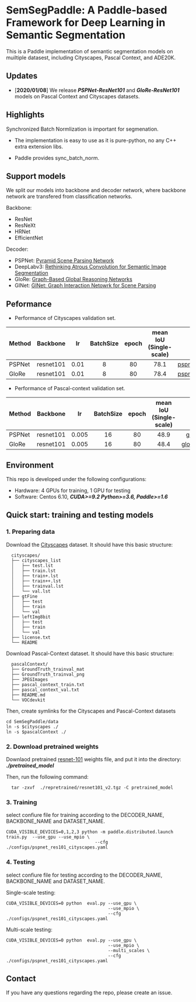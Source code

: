 # SemSegPaddle: A Paddle-based Framework for Deep Learning in Semantic Segmentation

This is a Paddle implementation of semantic segmentation models on muiltiple datasest, including Cityscapes, Pascal Context, and ADE20K.

## Updates

- [**2020/01/08**] We release ***PSPNet-ResNet101*** and ***GloRe-ResNet101*** models on Pascal Context and Cityscapes datasets.

## Highlights

Synchronized Batch Normlization is important for segmenation.
  - The implementation is easy to use as it is pure-python, no any C++ extra extension libs.
   
  - Paddle provides sync_batch_norm.
   
   
## Support models

We split our models into backbone and decoder network, where backbone network are transfered from classification networks.

Backbone:
  - ResNet
  - ResNeXt
  - HRNet
  - EfficientNet
  
Decoder:
  - PSPNet: [Pyramid Scene Parsing Network](http://openaccess.thecvf.com/content_cvpr_2017/papers/Zhao_Pyramid_Scene_Parsing_CVPR_2017_paper.pdf)
  - DeepLabv3: [Rethinking Atrous Convolution for Semantic Image Segmentation](https://arxiv.org/abs/1706.05587)
  - GloRe: [Graph-Based Global Reasoning Networks](http://openaccess.thecvf.com/content_CVPR_2019/papers/Chen_Graph-Based_Global_Reasoning_Networks_CVPR_2019_paper.pdf)
  - GINet: [GINet: Graph Interaction Netowrk for Scene Parsing]()
  


## Peformance

 - Performance of Cityscapes validation set.

**Method**  | **Backbone** | **lr**     | **BatchSize**  | **epoch**    | **mean IoU (Single-scale)** |  **Trained weights**   |
------------|:------------:|:----------:|:--------------:|:------------:|:---------------------------:|------------------------|
PSPNet      | resnet101    |     0.01   |        8       | 80           | 78.1                        |  [pspnet_resnet_cityscapes_epoch_80.pdparams](https://pan.baidu.com/s/1adfvtq2JnLKRv_j7lOmW1A)|
GloRe      | resnet101    |     0.01   |        8       | 80           |  78.4                        |  [pspnet_resnet_pascalcontext_epoch_80.pdparams](https://pan.baidu.com/s/1r4SbrYKbVk38c0dXZLAi9w)              |


 - Performance of Pascal-context validation set.

**Method**  | **Backbone** | **lr**     | **BatchSize**  | **epoch**    | **mean IoU (Single-scale)** |  **Trained weights**   |
------------|:------------:|:----------:|:--------------:|:------------:|:---------------------------:|:----------------------:|
PSPNet       | resnet101    | 0.005       |   16            | 80           |   48.9                   |  [glore_resnet_cityscapes_epoch_80.pdparams](https://pan.baidu.com/s/1l7-sqt2DsUunD9l4YivgQw)                       |
GloRe       | resnet101    | 0.005       |   16            | 80           |    48.4                   |  [glore_resnet_pascalcontext_epoch_80.pdparams](https://pan.baidu.com/s/1rVuk7OfSj-AXR3ZCFGNmKg)                |


## Environment

This repo is developed under the following configurations:

 - Hardware: 4 GPUs for training, 1 GPU for testing
 - Software: Centos 6.10, ***CUDA>=9.2 Python>=3.6, Paddle>=1.6***


## Quick start: training and testing models

### 1. Preparing data

Download the [Cityscapes](https://www.cityscapes-dataset.com/) dataset. It should have this basic structure:

      cityscapes/
      ├── cityscapes_list
      │   ├── test.lst
      │   ├── train.lst
      │   ├── train+.lst
      │   ├── train++.lst
      │   ├── trainval.lst
      │   └── val.lst
      ├── gtFine
      │   ├── test
      │   ├── train
      │   └── val
      ├── leftImg8bit
      │   ├── test
      │   ├── train
      │   └── val
      ├── license.txt
      └── README
   
 Download Pascal-Context dataset. It should have this basic structure:  

      pascalContext/
      ├── GroundTruth_trainval_mat
      ├── GroundTruth_trainval_png
      ├── JPEGImages
      ├── pascal_context_train.txt
      ├── pascal_context_val.txt
      ├── README.md
      └── VOCdevkit

 Then, create symlinks for the Cityscapes and Pascal-Context datasets
 ```
 cd SemSegPaddle/data
 ln -s $cityscapes ./
 ln -s $pascalContext ./
 ```
 
### 2. Download pretrained weights
  Downlaod pretrained [resnet-101](https://pan.baidu.com/s/1niXBDZnLlUIulB7FY068DQ) weights file, and put it into the directory: ***./pretrained_model***
  
  Then, run the following command:
```
  tar -zxvf  ./repretrained/resnet101_v2.tgz -C pretrained_model 
```

### 3. Training

select confiure file for training according to the DECODER\_NAME, BACKBONE\_NAME and DATASET\_NAME.
```
CUDA_VISIBLE_DEVICES=0,1,2,3 python -m paddle.distributed.launch train.py  --use_gpu --use_mpio \
                                  --cfg ./configs/pspnet_res101_cityscapes.yaml 
```

### 4. Testing 
select confiure file for testing according to the DECODER\_NAME, BACKBONE\_NAME and DATASET\_NAME.

Single-scale testing:
```
CUDA_VISIBLE_DEVICES=0 python  eval.py --use_gpu \
                                       --use_mpio \
                                       --cfg ./configs/pspnet_res101_cityscapes.yaml 
```

Multi-scale testing:
```
CUDA_VISIBLE_DEVICES=0 python  eval.py --use_gpu \
                                       --use_mpio \
                                       --multi_scales \
                                       --cfg ./configs/pspnet_res101_cityscapes.yaml 
```

## Contact
If you have any questions regarding the repo, please create an issue.
